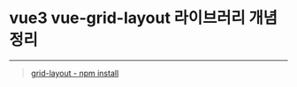 # vue3 vue-grid-layout 라이브러리 개념정리

---

>[grid-layout - npm install ](https://gitee.com/cxid/vue3-grid-layout-demo)